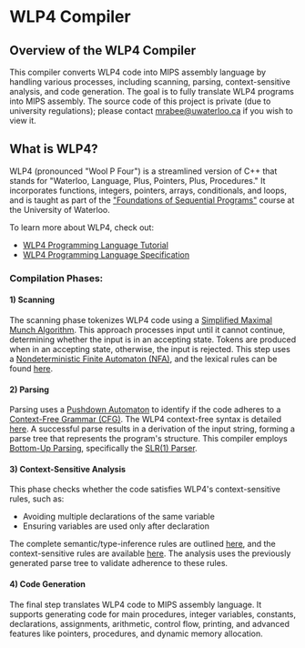 # WLP4 Compiler

## Overview of the WLP4 Compiler

This compiler converts WLP4 code into MIPS assembly language by handling various processes, including scanning, parsing, context-sensitive analysis, and code generation. The goal is to fully translate WLP4 programs into MIPS assembly. The source code of this project is private (due to university regulations); please contact mrabee@uwaterloo.ca if you wish to view it.

## What is WLP4?

WLP4 (pronounced "Wool P Four") is a streamlined version of C++ that stands for "Waterloo, Language, Plus, Pointers, Plus, Procedures." It incorporates functions, integers, pointers, arrays, conditionals, and loops, and is taught as part of the ["Foundations of Sequential Programs"](https://www.student.cs.uwaterloo.ca/~cs241) course at the University of Waterloo.

To learn more about WLP4, check out:
- [WLP4 Programming Language Tutorial](https://www.student.cs.uwaterloo.ca/~cs241/wlp4/WLP4tutorial.html)
- [WLP4 Programming Language Specification](https://www.student.cs.uwaterloo.ca/~cs241/wlp4/WLP4.html)

### Compilation Phases:

#### 1) Scanning
The scanning phase tokenizes WLP4 code using a [Simplified Maximal Munch Algorithm](https://en.wikipedia.org/wiki/Maximal_munch). This approach processes input until it cannot continue, determining whether the input is in an accepting state. Tokens are produced when in an accepting state, otherwise, the input is rejected. This step uses a [Nondeterministic Finite Automaton (NFA)](https://en.wikipedia.org/wiki/Nondeterministic_finite_automaton), and the lexical rules can be found [here](https://student.cs.uwaterloo.ca/~cs241/wlp4/WLP4.html).

#### 2) Parsing
Parsing uses a [Pushdown Automaton](https://en.wikipedia.org/wiki/Pushdown_automaton) to identify if the code adheres to a [Context-Free Grammar (CFG)](https://en.wikipedia.org/wiki/Context-free_grammar). The WLP4 context-free syntax is detailed [here](https://student.cs.uwaterloo.ca/~cs241/wlp4/WLP4.html). A successful parse results in a derivation of the input string, forming a parse tree that represents the program's structure. This compiler employs [Bottom-Up Parsing](https://en.wikipedia.org/wiki/Bottom-up_parsing), specifically the [SLR(1) Parser](https://en.wikipedia.org/wiki/Simple_LR_parser).

#### 3) Context-Sensitive Analysis
This phase checks whether the code satisfies WLP4's context-sensitive rules, such as:
- Avoiding multiple declarations of the same variable
- Ensuring variables are used only after declaration

The complete semantic/type-inference rules are outlined [here](https://student.cs.uwaterloo.ca/~cs241/wlp4/typerules.pdf), and the context-sensitive rules are available [here](https://student.cs.uwaterloo.ca/~cs241/wlp4/WLP4.html). The analysis uses the previously generated parse tree to validate adherence to these rules.

#### 4) Code Generation
The final step translates WLP4 code to MIPS assembly language. It supports generating code for main procedures, integer variables, constants, declarations, assignments, arithmetic, control flow, printing, and advanced features like pointers, procedures, and dynamic memory allocation.
